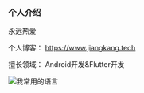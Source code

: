 ### 个人介绍

永远热爱

个人博客： https://www.jiangkang.tech 

擅长领域： Android开发&Flutter开发

![我常用的语言](https://github-readme-stats.vercel.app/api/top-langs/?username=jiangkang&hide=javascript,html)
